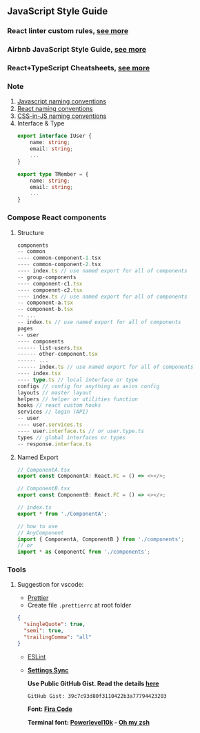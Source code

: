 ## JavaScript Style Guide

### React linter custom rules, [see more](https://github.com/vmodev11/react-test-eslint)

### Airbnb JavaScript Style Guide, [see more](https://github.com/airbnb/javascript)

### React+TypeScript Cheatsheets, [see more](https://github.com/typescript-cheatsheets/react-typescript-cheatsheet)

### Note
1. [Javascript naming conventions](https://github.com/airbnb/javascript#naming-conventions)
2. [React naming conventions](https://github.com/airbnb/javascript/tree/master/react#naming)
3. [CSS-in-JS naming conventions](https://github.com/airbnb/javascript/tree/master/css-in-javascript#naming)
4. Interface & Type
    ```typescript
    export interface IUser {
        name: string;
        email: string;
        ...
    }
    
    export type TMember = {
        name: string;
        email: string;
        ...
    }
    ```
### Compose React components
1. Structure
    ```typescript
    components
    -- common
    ---- common-component-1.tsx
    ---- common-component-2.tsx
    ---- index.ts // use named export for all of components
    -- group-components
    ---- component-c1.tsx
    ---- compoennt-c2.tsx
    ---- index.ts // use named export for all of components
    -- component-a.tsx
    -- component-b.tsx
    -- ...
    -- index.ts // use named export for all of components
    pages
    -- user
    ---- components
    ------ list-users.tsx
    ------ other-component.tsx
    ------ ...
    ------ index.ts // use named export for all of components
    ---- index.tsx
    ---- type.ts // local interface or type
    configs // config for anything as axios config
    layouts // master layout
    helpers // helper or utilities function
    hooks // react custom hooks
    services // login (API)
    -- user
    ---- user.services.ts
    ---- user.interface.ts // or user.type.ts
    types // global interfaces or types
    -- response.interface.ts
    ```
2. Named Export
    ```typescript
    // ComponentA.tsx
    export const ComponentA: React.FC = () => <></>;
    ```
     ```typescript
    // ComponentB.tsx
    export const ComponentB: React.FC = () => <></>;
    ```
     ```typescript
    // index.ts
    export * from './ComponentA';
    ```
    ```typescript
    // how to use
    // AnyComponent
    import { ComponentA, ComponentB } from './components';
    // or
    import * as ComponentC from './components';
    ```

### Tools
1. Suggestion for vscode:

    - [Prettier](https://marketplace.visualstudio.com/items?itemName=esbenp.prettier-vscode)
    - Create file `.prettierrc` at root folder
    ```json
    {
      "singleQuote": true,
      "semi": true,
      "trailingComma": "all"
    }

    ```
    
    - [ESLint](https://marketplace.visualstudio.com/items?itemName=dbaeumer.vscode-eslint)
    - **[Settings Sync](https://github.com/shanalikhan/code-settings-sync)**

        **Use Public GitHub Gist. Read the details [here](https://dev.to/shanalikhan/how-to-share-your-visual-studio-code-settings-and-extensions-39k)**
        
        `GitHub Gist: 39c7c93d80f3110422b3a77794423203`
        
        **Font: [Fira Code](https://github.com/tonsky/FiraCode)**
        
        **Terminal font: [Powerlevel10k](https://github.com/romkatv/powerlevel10k) - [Oh my zsh](https://github.com/ohmyzsh/ohmyzsh)**
